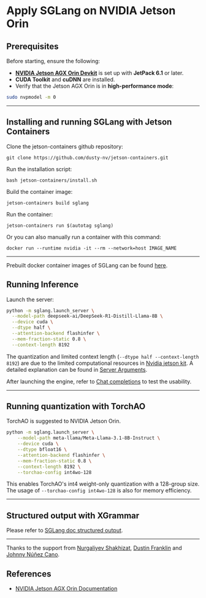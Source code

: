# Apply SGLang on NVIDIA Jetson Orin

## Prerequisites

Before starting, ensure the following:

- [**NVIDIA Jetson AGX Orin Devkit**](https://www.nvidia.com/en-us/autonomous-machines/embedded-systems/jetson-orin/) is set up with **JetPack 6.1** or later.
- **CUDA Toolkit** and **cuDNN** are installed.
- Verify that the Jetson AGX Orin is in **high-performance mode**:
```bash
sudo nvpmodel -m 0
```
* * * * *
## Installing and running SGLang with Jetson Containers
Clone the jetson-containers github repository:
```
git clone https://github.com/dusty-nv/jetson-containers.git
```
Run the installation script:
```
bash jetson-containers/install.sh
```
Build the container image:
```
jetson-containers build sglang
```
Run the container:
```
jetson-containers run $(autotag sglang)
```
Or you can also manually run a container with this command:
```
docker run --runtime nvidia -it --rm --network=host IMAGE_NAME
```
* * * * *
Prebuilt docker container images of SGLang can be found [here](https://hub.docker.com/r/dustynv/sglang/tags).

Running Inference
-----------------------------------------

Launch the server:
```bash
python -m sglang.launch_server \
  --model-path deepseek-ai/DeepSeek-R1-Distill-Llama-8B \
  --device cuda \
  --dtype half \
  --attention-backend flashinfer \
  --mem-fraction-static 0.8 \
  --context-length 8192
```
The quantization and limited context length (`--dtype half --context-length 8192`) are due to the limited computational resources in [Nvidia jetson kit](https://www.nvidia.com/en-us/autonomous-machines/embedded-systems/jetson-orin/). A detailed explanation can be found in [Server Arguments](https://docs.sglang.ai/backend/server_arguments.html).

After launching the engine, refer to [Chat completions](https://docs.sglang.ai/backend/openai_api_completions.html#Usage) to test the usability.
* * * * *
Running quantization with TorchAO
-------------------------------------
TorchAO is suggested to NVIDIA Jetson Orin.
```bash
python -m sglang.launch_server \
    --model-path meta-llama/Meta-Llama-3.1-8B-Instruct \
    --device cuda \
    --dtype bfloat16 \
    --attention-backend flashinfer \
    --mem-fraction-static 0.8 \
    --context-length 8192 \
    --torchao-config int4wo-128
```
This enables TorchAO's int4 weight-only quantization with a 128-group size. The usage of `--torchao-config int4wo-128` is also for memory efficiency.


* * * * *
Structured output with XGrammar
-------------------------------
Please refer to [SGLang doc structured output](https://docs.sglang.ai/backend/structured_outputs.html).
* * * * *

Thanks to the support from [Nurgaliyev Shakhizat](https://github.com/shahizat), [Dustin Franklin](https://github.com/dusty-nv) and [Johnny Núñez Cano](https://github.com/johnnynunez).

References
----------
-   [NVIDIA Jetson AGX Orin Documentation](https://developer.nvidia.com/embedded/jetson-agx-orin)
